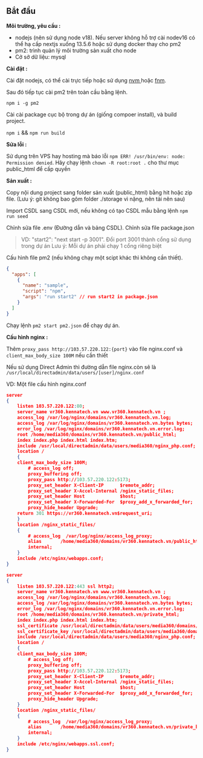 ## Bắt đầu

**Môi trường, yêu cầu :**&#x20;

* nodejs (nên sử dụng node v18). Nếu server không hỗ trợ cài nodev16 có thể hạ cấp 
nextjs xuống 13.5.6 hoặc sử dụng docker thay cho pm2
* pm2: trình quản lý môi trường sản xuất cho node
* Cở sở dữ liệu: mysql

**Cài đặt :**

Cài đặt nodejs, có thể cài trực tiếp hoặc sử dụng [nvm ](https://github.com/nvm-sh/nvm)hoặc [fnm](https://github.com/Schniz/fnm).&#x20;

Sau đó tiếp tục cài pm2 trên toàn cầu bằng lệnh.

`npm i -g pm2`

Cài cài package cục bộ trong dự án (giống compoer install), và build project.

`npm i` && `npm run build`

**Sửa lỗi :**

Sử dụng trên VPS hay hosting mà báo lỗi `npm ERR! /usr/bin/env: node: Permission denied`. 
Hãy chạy lệnh `chown -R root:root .` cho thư mục public_html để cấp quyền 

**Sản xuất :**&#x20;

Copy nội dung project sang folder sản xuất (public_html) bằng hit hoặc zip file. 
(Lưu ý: git không bao gôm folder ./storage vì nặng, nên tải nên sau)

Import CSDL sang CSDL mới, nếu không có tạo CSDL mẫu bằng lệnh `npm run seed`

Chỉnh sửa file .env (Đường dẫn và bảng CSDL). Chỉnh sửa file package.json

> VD:  "start2": "next start -p 3001". Đổi port 3001 thành cổng sử dụng trong dự án
> Lưu ý:   Mỗi dự án phải chạy 1 cổng riêng biệt

Cấu hình file pm2 (nếu không chạy một scipt khác thì không cần thiết).

```json
{
  "apps": [
    {
      "name": "sample",
      "script": "npm",
      "args": "run start2" // run start2 in package.json
    }
  ]
}
```

Chạy lệnh `pm2 start pm2.json` để chạy dự án.

**Cấu hình nginx :**

Thêm `proxy_pass http://103.57.220.122:{port}` vào file nginx.conf và `client_max_body_size 100M` nếu cần thiết

Nếu sử dụng Direct Admin thì đường dẫn file nginx.còn sẽ là `/usr/local/directadmin/data/users/[user]/nginx.conf`

VD: Một file cấu hình nginx.conf

```json
server
{
	listen 103.57.220.122:80;
	server_name vr360.kennatech.vn www.vr360.kennatech.vn ;
	access_log /var/log/nginx/domains/vr360.kennatech.vn.log;
	access_log /var/log/nginx/domains/vr360.kennatech.vn.bytes bytes;
	error_log /var/log/nginx/domains/vr360.kennatech.vn.error.log;
	root /home/media360/domains/vr360.kennatech.vn/public_html;
	index index.php index.html index.htm;
	include /usr/local/directadmin/data/users/media360/nginx_php.conf;
	location /
	{
    client_max_body_size 100M;
		# access_log off;
		proxy_buffering off;
		proxy_pass http://103.57.220.122:5173;
		proxy_set_header X-Client-IP      $remote_addr;
		proxy_set_header X-Accel-Internal /nginx_static_files;
		proxy_set_header Host             $host;
		proxy_set_header X-Forwarded-For  $proxy_add_x_forwarded_for;
		proxy_hide_header Upgrade;
    return 301 https://vr360.kennatech.vn$request_uri;
	}
	location /nginx_static_files/
	{
		# access_log  /var/log/nginx/access_log_proxy;
		alias       /home/media360/domains/vr360.kennatech.vn/public_html/;
		internal;
	}
	include /etc/nginx/webapps.conf;
}

server
{
	listen 103.57.220.122:443 ssl http2;
	server_name vr360.kennatech.vn www.vr360.kennatech.vn ;
	access_log /var/log/nginx/domains/vr360.kennatech.vn.log;
	access_log /var/log/nginx/domains/vr360.kennatech.vn.bytes bytes;
	error_log /var/log/nginx/domains/vr360.kennatech.vn.error.log;
	root /home/media360/domains/vr360.kennatech.vn/private_html;
	index index.php index.html index.htm;
	ssl_certificate /usr/local/directadmin/data/users/media360/domains/vr360.kennatech.vn.cert.combined;
	ssl_certificate_key /usr/local/directadmin/data/users/media360/domains/vr360.kennatech.vn.key;
	include /usr/local/directadmin/data/users/media360/nginx_php.conf;
	location /
	{
    client_max_body_size 100M;
		# access_log off;
		proxy_buffering off;
		proxy_pass http://103.57.220.122:5173;
		proxy_set_header X-Client-IP      $remote_addr;
		proxy_set_header X-Accel-Internal /nginx_static_files;
		proxy_set_header Host             $host;
		proxy_set_header X-Forwarded-For  $proxy_add_x_forwarded_for;
		proxy_hide_header Upgrade;
	}
	location /nginx_static_files/
	{
		# access_log  /var/log/nginx/access_log_proxy;
		alias       /home/media360/domains/vr360.kennatech.vn/private_html/;
		internal;
	}
	include /etc/nginx/webapps.ssl.conf;
}
```